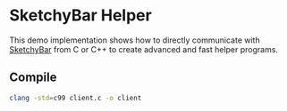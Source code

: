 # SketchyBar Helper
This demo implementation shows how to directly communicate with
[SketchyBar](https://github.com/FelixKratz/SketchyBar) from C or C++ to create
advanced and fast helper programs.

## Compile
```bash
clang -std=c99 client.c -o client
```
